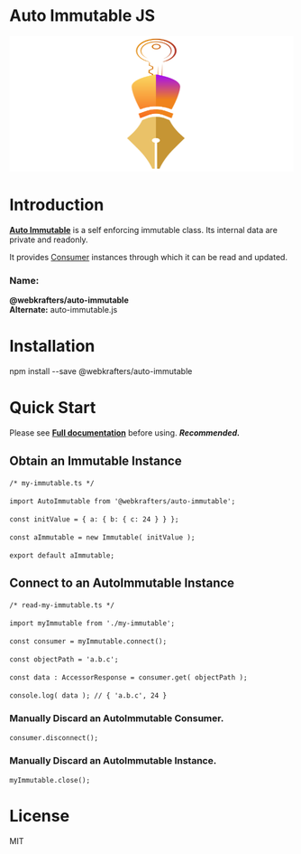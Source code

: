 # Auto Immutable JS

<p><img height="240" src="logo.svg" width="640"></img></p>

# Introduction

**[Auto Immutable](https://auto-immutable.js.org/api/#source)** is a self enforcing immutable class. Its internal data are private and readonly.

It provides [Consumer](https://auto-immutable.js.org/api/#consumer) instances through which it can be read and updated.

### Name:

<strong>@webkrafters/auto-immutable</strong><br />
<strong>Alternate:</strong> auto-immutable.js

# Installation

npm install --save @webkrafters/auto-immutable

# Quick Start

Please see **[Full documentation](https://auto-immutable.js.org)** before using. ***Recommended.***

## Obtain an Immutable Instance

```tsx
/* my-immutable.ts */

import AutoImmutable from '@webkrafters/auto-immutable';

const initValue = { a: { b: { c: 24 } } };

const aImmutable = new Immutable( initValue );

export default aImmutable;
```

## Connect to an AutoImmutable Instance

```tsx
/* read-my-immutable.ts */

import myImmutable from './my-immutable';

const consumer = myImmutable.connect();

const objectPath = 'a.b.c';

const data : AccessorResponse = consumer.get( objectPath );

console.log( data ); // { 'a.b.c', 24 }
```

### Manually Discard an AutoImmutable Consumer.

```tsx
consumer.disconnect();
```

### Manually Discard an AutoImmutable Instance.

```tsx
myImmutable.close();
```

# License
MIT
